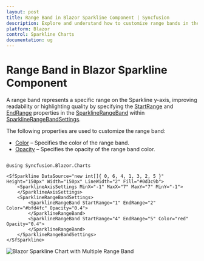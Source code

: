 ```yaml
---
layout: post
title: Range Band in Blazor Sparkline Component | Syncfusion
description: Explore and understand how to customize range bands in the Syncfusion Blazor Sparkline component for better visuals.
platform: Blazor
control: Sparkline Charts
documentation: ug
---
```


# Range Band in Blazor Sparkline Component

A range band represents a specific range on the Sparkline y-axis, improving readability or highlighting quality by specifying the [StartRange](https://help.syncfusion.com/cr/blazor/Syncfusion.Blazor.Charts.SparklineRangeBand.html#Syncfusion_Blazor_Charts_SparklineRangeBand_StartRange) and [EndRange](https://help.syncfusion.com/cr/blazor/Syncfusion.Blazor.Charts.SparklineRangeBand.html#Syncfusion_Blazor_Charts_SparklineRangeBand_EndRange) properties in the [SparklineRangeBand](https://help.syncfusion.com/cr/blazor/Syncfusion.Blazor.Charts.SparklineRangeBand.html) within [SparklineRangeBandSettings](https://help.syncfusion.com/cr/blazor/Syncfusion.Blazor.Charts.SparklineRangeBandSettings.html).

The following properties are used to customize the range band:

* [Color](https://help.syncfusion.com/cr/blazor/Syncfusion.Blazor.Charts.SparklineRangeBand.html#Syncfusion_Blazor_Charts_SparklineRangeBand_Color) – Specifies the color of the range band.
* [Opacity](https://help.syncfusion.com/cr/blazor/Syncfusion.Blazor.Charts.SparklineRangeBand.html#Syncfusion_Blazor_Charts_SparklineRangeBand_Opacity) – Specifies the opacity of the range band color.

```cshtml

@using Syncfusion.Blazor.Charts

<SfSparkline DataSource="new int[]{ 0, 6, 4, 1, 3, 2, 5 }" Height="150px" Width="150px" LineWidth="2" Fill="#0d3c9b">
    <SparklineAxisSettings MinX="-1" MaxX="7" MaxY="7" MinY="-1">
    </SparklineAxisSettings>
    <SparklineRangeBandSettings>
        <SparklineRangeBand StartRange="1" EndRange="2" Color="#bfd4fc" Opacity="0.4">
        </SparklineRangeBand>
        <SparklineRangeBand StartRange="4" EndRange="5" Color="red" Opacity="0.4">
        </SparklineRangeBand>
    </SparklineRangeBandSettings>
</SfSparkline>

```

![Blazor Sparkline Chart with Multiple Range Band](./images/rangeband/blazor-sparkline-chart-multiple-range-band.png)
